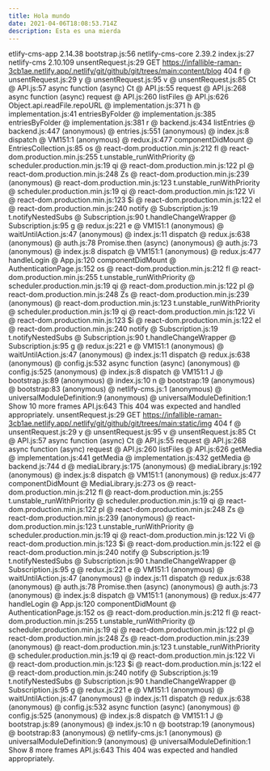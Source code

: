 ```yaml
---
title: Hola mundo
date: 2021-04-06T18:08:53.714Z
description: Esta es una mierda
---
```

etlify-cms-app 2.14.38
bootstrap.js:56 netlify-cms-core 2.39.2
index.js:27 netlify-cms 2.10.109
unsentRequest.js:29 GET https://infallible-raman-3cb1ae.netlify.app/.netlify/git/github/git/trees/main:content/blog 404
f @ unsentRequest.js:29
y @ unsentRequest.js:95
v @ unsentRequest.js:85
Ct @ API.js:57
async function (async)
Ct @ API.js:55
request @ API.js:268
async function (async)
request @ API.js:260
listFiles @ API.js:626
Object.api.readFile.repoURL @ implementation.js:371
h @ implementation.js:41
entriesByFolder @ implementation.js:385
entriesByFolder @ implementation.js:381
r @ backend.js:434
listEntries @ backend.js:447
(anonymous) @ entries.js:551
(anonymous) @ index.js:8
dispatch @ VM151:1
(anonymous) @ redux.js:477
componentDidMount @ EntriesCollection.js:85
os @ react-dom.production.min.js:212
fl @ react-dom.production.min.js:255
t.unstable_runWithPriority @ scheduler.production.min.js:19
qi @ react-dom.production.min.js:122
pl @ react-dom.production.min.js:248
Zs @ react-dom.production.min.js:239
(anonymous) @ react-dom.production.min.js:123
t.unstable_runWithPriority @ scheduler.production.min.js:19
qi @ react-dom.production.min.js:122
Vi @ react-dom.production.min.js:123
$i @ react-dom.production.min.js:122
el @ react-dom.production.min.js:240
notify @ Subscription.js:19
t.notifyNestedSubs @ Subscription.js:90
t.handleChangeWrapper @ Subscription.js:95
g @ redux.js:221
e @ VM151:1
(anonymous) @ waitUntilAction.js:47
(anonymous) @ index.js:11
dispatch @ redux.js:638
(anonymous) @ auth.js:78
Promise.then (async)
(anonymous) @ auth.js:73
(anonymous) @ index.js:8
dispatch @ VM151:1
(anonymous) @ redux.js:477
handleLogin @ App.js:120
componentDidMount @ AuthenticationPage.js:152
os @ react-dom.production.min.js:212
fl @ react-dom.production.min.js:255
t.unstable_runWithPriority @ scheduler.production.min.js:19
qi @ react-dom.production.min.js:122
pl @ react-dom.production.min.js:248
Zs @ react-dom.production.min.js:239
(anonymous) @ react-dom.production.min.js:123
t.unstable_runWithPriority @ scheduler.production.min.js:19
qi @ react-dom.production.min.js:122
Vi @ react-dom.production.min.js:123
$i @ react-dom.production.min.js:122
el @ react-dom.production.min.js:240
notify @ Subscription.js:19
t.notifyNestedSubs @ Subscription.js:90
t.handleChangeWrapper @ Subscription.js:95
g @ redux.js:221
e @ VM151:1
(anonymous) @ waitUntilAction.js:47
(anonymous) @ index.js:11
dispatch @ redux.js:638
(anonymous) @ config.js:532
async function (async)
(anonymous) @ config.js:525
(anonymous) @ index.js:8
dispatch @ VM151:1
J @ bootstrap.js:89
(anonymous) @ index.js:10
n @ bootstrap:19
(anonymous) @ bootstrap:83
(anonymous) @ netlify-cms.js:1
(anonymous) @ universalModuleDefinition:9
(anonymous) @ universalModuleDefinition:1
Show 10 more frames
API.js:643 This 404 was expected and handled appropriately.
unsentRequest.js:29 GET https://infallible-raman-3cb1ae.netlify.app/.netlify/git/github/git/trees/main:static/img 404
f @ unsentRequest.js:29
y @ unsentRequest.js:95
v @ unsentRequest.js:85
Ct @ API.js:57
async function (async)
Ct @ API.js:55
request @ API.js:268
async function (async)
request @ API.js:260
listFiles @ API.js:626
getMedia @ implementation.js:441
getMedia @ implementation.js:432
getMedia @ backend.js:744
d @ mediaLibrary.js:175
(anonymous) @ mediaLibrary.js:192
(anonymous) @ index.js:8
dispatch @ VM151:1
(anonymous) @ redux.js:477
componentDidMount @ MediaLibrary.js:273
os @ react-dom.production.min.js:212
fl @ react-dom.production.min.js:255
t.unstable_runWithPriority @ scheduler.production.min.js:19
qi @ react-dom.production.min.js:122
pl @ react-dom.production.min.js:248
Zs @ react-dom.production.min.js:239
(anonymous) @ react-dom.production.min.js:123
t.unstable_runWithPriority @ scheduler.production.min.js:19
qi @ react-dom.production.min.js:122
Vi @ react-dom.production.min.js:123
$i @ react-dom.production.min.js:122
el @ react-dom.production.min.js:240
notify @ Subscription.js:19
t.notifyNestedSubs @ Subscription.js:90
t.handleChangeWrapper @ Subscription.js:95
g @ redux.js:221
e @ VM151:1
(anonymous) @ waitUntilAction.js:47
(anonymous) @ index.js:11
dispatch @ redux.js:638
(anonymous) @ auth.js:78
Promise.then (async)
(anonymous) @ auth.js:73
(anonymous) @ index.js:8
dispatch @ VM151:1
(anonymous) @ redux.js:477
handleLogin @ App.js:120
componentDidMount @ AuthenticationPage.js:152
os @ react-dom.production.min.js:212
fl @ react-dom.production.min.js:255
t.unstable_runWithPriority @ scheduler.production.min.js:19
qi @ react-dom.production.min.js:122
pl @ react-dom.production.min.js:248
Zs @ react-dom.production.min.js:239
(anonymous) @ react-dom.production.min.js:123
t.unstable_runWithPriority @ scheduler.production.min.js:19
qi @ react-dom.production.min.js:122
Vi @ react-dom.production.min.js:123
$i @ react-dom.production.min.js:122
el @ react-dom.production.min.js:240
notify @ Subscription.js:19
t.notifyNestedSubs @ Subscription.js:90
t.handleChangeWrapper @ Subscription.js:95
g @ redux.js:221
e @ VM151:1
(anonymous) @ waitUntilAction.js:47
(anonymous) @ index.js:11
dispatch @ redux.js:638
(anonymous) @ config.js:532
async function (async)
(anonymous) @ config.js:525
(anonymous) @ index.js:8
dispatch @ VM151:1
J @ bootstrap.js:89
(anonymous) @ index.js:10
n @ bootstrap:19
(anonymous) @ bootstrap:83
(anonymous) @ netlify-cms.js:1
(anonymous) @ universalModuleDefinition:9
(anonymous) @ universalModuleDefinition:1
Show 8 more frames
API.js:643 This 404 was expected and handled appropriately.